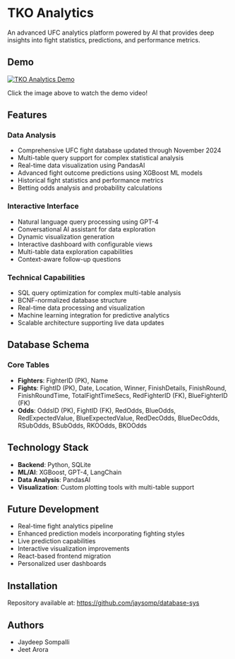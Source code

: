 # TKO Analytics

An advanced UFC analytics platform powered by AI that provides deep insights into fight statistics, predictions, and performance metrics.

## Demo
[![TKO Analytics Demo](https://img.youtube.com/vi/Kjz1sZM8h_8/0.jpg)](https://youtu.be/Kjz1sZM8h_8?si=fFio7Z72YxImEHm1)

Click the image above to watch the demo video!

## Features

### Data Analysis
- Comprehensive UFC fight database updated through November 2024
- Multi-table query support for complex statistical analysis
- Real-time data visualization using PandasAI
- Advanced fight outcome predictions using XGBoost ML models
- Historical fight statistics and performance metrics
- Betting odds analysis and probability calculations

### Interactive Interface
- Natural language query processing using GPT-4
- Conversational AI assistant for data exploration
- Dynamic visualization generation
- Interactive dashboard with configurable views
- Multi-table data exploration capabilities
- Context-aware follow-up questions

### Technical Capabilities
- SQL query optimization for complex multi-table analysis
- BCNF-normalized database structure
- Real-time data processing and visualization
- Machine learning integration for predictive analytics
- Scalable architecture supporting live data updates

## Database Schema

### Core Tables
- **Fighters**: FighterID (PK), Name
- **Fights**: FightID (PK), Date, Location, Winner, FinishDetails, FinishRound, FinishRoundTime, TotalFightTimeSecs, RedFighterID (FK), BlueFighterID (FK)
- **Odds**: OddsID (PK), FightID (FK), RedOdds, BlueOdds, RedExpectedValue, BlueExpectedValue, RedDecOdds, BlueDecOdds, RSubOdds, BSubOdds, RKOOdds, BKOOdds

## Technology Stack
- **Backend**: Python, SQLite
- **ML/AI**: XGBoost, GPT-4, LangChain
- **Data Analysis**: PandasAI
- **Visualization**: Custom plotting tools with multi-table support

## Future Development
- Real-time fight analytics pipeline
- Enhanced prediction models incorporating fighting styles
- Live prediction capabilities
- Interactive visualization improvements
- React-based frontend migration
- Personalized user dashboards

## Installation
Repository available at: https://github.com/jaysomp/database-sys

## Authors
- Jaydeep Sompalli
- Jeet Arora
